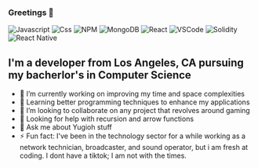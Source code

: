 ### Greetings 👋
![Javascript](https://img.shields.io/badge/JavaScript-F7DF1E?style=for-the-badge&logo=javascript&logoColor=black) ![Css](https://img.shields.io/badge/CSS-239120?&style=for-the-badge&logo=css3&logoColor=white) ![NPM](https://img.shields.io/badge/npm-CB3837?style=for-the-badge&logo=npm&logoColor=white) ![MongoDB](https://img.shields.io/badge/MongoDB-4EA94B?style=for-the-badge&logo=mongodb&logoColor=white) ![React](https://img.shields.io/badge/React-20232A?style=for-the-badge&logo=react&logoColor=61DAFB) ![VSCode](https://img.shields.io/badge/VSCode-0078D4?style=for-the-badge&logo=visual%20studio%20code&logoColor=white) ![Solidity](https://img.shields.io/badge/Solidity-e6e6e6?style=for-the-badge&logo=solidity&logoColor=black) ![React Native](https://img.shields.io/badge/React_Native-20232A?style=for-the-badge&logo=react&logoColor=61DAFB)

## I'm a developer from Los Angeles, CA pursuing my bacherlor's in Computer Science

- 🔭 I’m currently working on improving my time and space complexities
- 🌱 Learning better programming techniques to enhance my applications
- 👯 I’m looking to collaborate on any project that revolves around gaming
- 🤔 Looking for help with recursion and arrow functions
- 💬 Ask me about Yugioh stuff
- ⚡ Fun fact: I've been in the technology sector for a while working as a network technician, broadcaster, and sound operator, but i am fresh at coding. I dont have a tiktok; I am not with the times.
